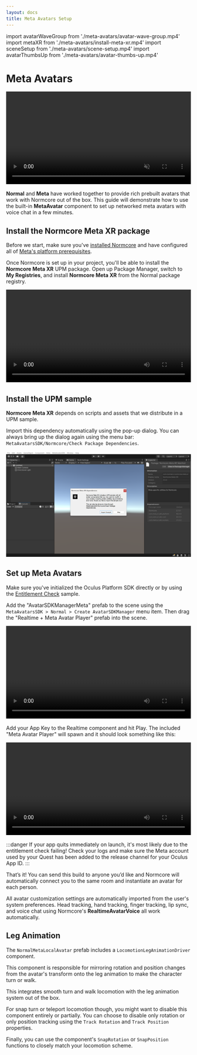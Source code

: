 ```yaml
---
layout: docs
title: Meta Avatars Setup
---
```

import avatarWaveGroup from './meta-avatars/avatar-wave-group.mp4'
import metaXR from './meta-avatars/install-meta-xr.mp4'
import sceneSetup from './meta-avatars/scene-setup.mp4'
import avatarThumbsUp from './meta-avatars/avatar-thumbs-up.mp4'

# Meta Avatars
<video width="100%" autoPlay loop muted><source src={avatarWaveGroup} /></video>

**Normal** and **Meta** have worked together to provide rich prebuilt avatars that work with Normcore out of the box. This guide will demonstrate how to use the built-in **MetaAvatar** component to set up networked meta avatars with voice chat in a few minutes.

## Install the Normcore Meta XR package
Before we start, make sure you've [installed Normcore](../../essentials/getting-started.md) and have configured all of [Meta's platform prerequisites](./meta-platform-prerequisites.md).

Once Normcore is set up in your project, you'll be able to install the **Normcore Meta XR** UPM package. Open up Package Manager, switch to **My Registries**, and install **Normcore Meta XR** from the Normal package registry.

<video width="100%" controls><source src={metaXR} /></video> 

## Install the UPM sample
**Normcore Meta XR** depends on scripts and assets that we distribute in a UPM sample.

Import this dependency automatically using the pop-up dialog. You can always bring up the dialog again using the menu bar: `MetaAvatarsSDK/Normcore/Check Package Dependencies`.

![](./meta-avatars/install-package-dependencies.png "UPM sample pop-up")

## Set up Meta Avatars
Make sure you've initialized the Oculus Platform SDK directly or by using the [Entitlement Check](./meta-platform-prerequisites#initialize-the-oculus-platform-at-runtime) sample.

Add the "AvatarSDKManagerMeta" prefab to the scene using the `MetaAvatarsSDK > Normal > Create AvatarSDKManager` menu item. Then drag the "Realtime + Meta Avatar Player" prefab into the scene.

<video width="100%" controls><source src={sceneSetup} /></video> 

Add your App Key to the Realtime component and hit Play. The included "Meta Avatar Player" will spawn and it should look something like this:

<video width="100%" controls><source src={avatarThumbsUp} /></video>

:::danger
If your app quits immediately on launch, it's most likely due to the entitlement check failing! Check your logs and make sure the Meta account used by your Quest has been added to the release channel for your Oculus App ID.
:::

That’s it! You can send this build to anyone you’d like and Normcore will automatically connect you to the same room and instantiate an avatar for each person.

All avatar customization settings are automatically imported from the user's system preferences. Head tracking, hand tracking, finger tracking, lip sync, and voice chat using Normcore's **RealtimeAvatarVoice** all work automatically.

## Leg Animation
The `NormalMetaLocalAvatar` prefab includes a `LocomotionLegAnimationDriver` component.

This component is responsible for mirroring rotation and position changes from the avatar's transform onto the leg animation to make the character turn or walk.

This integrates smooth turn and walk locomotion with the leg animation system out of the box.

For snap turn or teleport locomotion though, you might want to disable this component entirely or partially. You can choose to disable only rotation or only position tracking using the `Track Rotation` and `Track Position` properties.

Finally, you can use the component's `SnapRotation` or `SnapPosition` functions to closely match your locomotion scheme.
